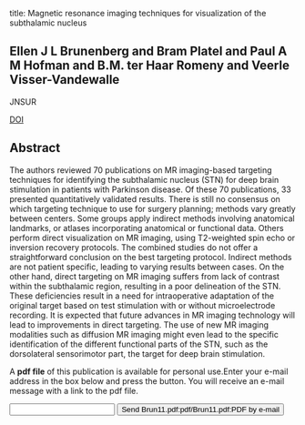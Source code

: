 title: Magnetic resonance imaging techniques for visualization of the subthalamic nucleus

## Ellen J L Brunenberg and Bram Platel and Paul A M Hofman and B.M. ter Haar Romeny and Veerle Visser-Vandewalle
JNSUR

<a href="https://doi.org/10.3171/2011.6.JNS101571">DOI</a>

## Abstract
The authors reviewed 70 publications on MR imaging-based targeting techniques for identifying the subthalamic nucleus (STN) for deep brain stimulation in patients with Parkinson disease. Of these 70 publications, 33 presented quantitatively validated results. There is still no consensus on which targeting technique to use for surgery planning; methods vary greatly between centers. Some groups apply indirect methods involving anatomical landmarks, or atlases incorporating anatomical or functional data. Others perform direct visualization on MR imaging, using T2-weighted spin echo or inversion recovery protocols. The combined studies do not offer a straightforward conclusion on the best targeting protocol. Indirect methods are not patient specific, leading to varying results between cases. On the other hand, direct targeting on MR imaging suffers from lack of contrast within the subthalamic region, resulting in a poor delineation of the STN. These deficiencies result in a need for intraoperative adaptation of the original target based on test stimulation with or without microelectrode recording. It is expected that future advances in MR imaging technology will lead to improvements in direct targeting. The use of new MR imaging modalities such as diffusion MR imaging might even lead to the specific identification of the different functional parts of the STN, such as the dorsolateral sensorimotor part, the target for deep brain stimulation.

A <b>pdf file</b> of this publication is available for personal use.Enter your e-mail address in the box below and press the button. You will receive an e-mail message with a link to the pdf file.
<form action="sender.php">  <input type="text" name="email">  <input type="submit" value="Send Brun11.pdf:pdf/Brun11.pdf:PDF by e-mail"></form>